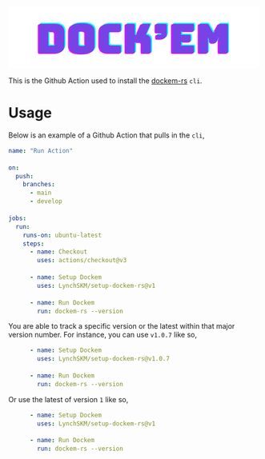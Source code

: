![Dockem](docs/logo.png)

This is the Github Action used to install the [dockem-rs](https://github.com/LynchSKM/dockem-rs) `cli`.

# Usage

Below is an example of a Github Action that pulls in the `cli`,

```yaml
name: "Run Action"

on:
  push:
    branches:
      - main
      - develop

jobs:
  run:
    runs-on: ubuntu-latest
    steps:
      - name: Checkout
        uses: actions/checkout@v3

      - name: Setup Dockem
        uses: LynchSKM/setup-dockem-rs@v1

      - name: Run Dockem
        run: dockem-rs --version
```

You are able to track a specific version or the latest within that major version number. For instance, you can use `v1.0.7` like so,
```yaml
      - name: Setup Dockem
        uses: LynchSKM/setup-dockem-rs@v1.0.7

      - name: Run Dockem
        run: dockem-rs --version
```

Or use the latest of version `1` like so,
```yaml
      - name: Setup Dockem
        uses: LynchSKM/setup-dockem-rs@v1

      - name: Run Dockem
        run: dockem-rs --version
```